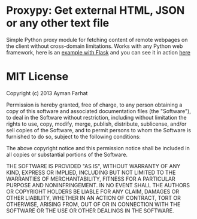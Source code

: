Proxypy: Get external HTML, JSON or any other text file
=======

Simple Python proxy module for fetching content of remote webpages on the client without cross-domain limitations. Works with any Python web framework, here is an [example with Flask](https://github.com/aymanfarhat/proxypy/tree/master/example) and you can see it in action [here](http://proxypy.herokuapp.com)

MIT License
===
Copyright (c) 2013 Ayman Farhat 

Permission is hereby granted, free of charge, to any person obtaining a copy
of this software and associated documentation files (the "Software"), to deal
in the Software without restriction, including without limitation the rights
to use, copy, modify, merge, publish, distribute, sublicense, and/or sell
copies of the Software, and to permit persons to whom the Software is
furnished to do so, subject to the following conditions:

The above copyright notice and this permission notice shall be included in
all copies or substantial portions of the Software.

THE SOFTWARE IS PROVIDED "AS IS", WITHOUT WARRANTY OF ANY KIND, EXPRESS OR
IMPLIED, INCLUDING BUT NOT LIMITED TO THE WARRANTIES OF MERCHANTABILITY,
FITNESS FOR A PARTICULAR PURPOSE AND NONINFRINGEMENT. IN NO EVENT SHALL THE
AUTHORS OR COPYRIGHT HOLDERS BE LIABLE FOR ANY CLAIM, DAMAGES OR OTHER
LIABILITY, WHETHER IN AN ACTION OF CONTRACT, TORT OR OTHERWISE, ARISING FROM,
OUT OF OR IN CONNECTION WITH THE SOFTWARE OR THE USE OR OTHER DEALINGS IN
THE SOFTWARE.
